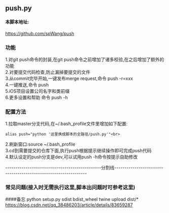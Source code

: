 ## push.py

#### 本脚本地址:
https://github.com/spWang/push

### 功能
1.对git  push命令的封装,在git  push命令之前增加了诸多校验,在之后增加了额外的功能<br>
2.对要提交代码检查,防止漏掉要提交的文件<br>
3.从commit完毕开始,一键发布merge request,命令 push -r=xxx<br>
4.一键推送,命令 push<br>
5.iOS项目设置公司名字和类前缀<br>
6.更多设置和帮助 命令 push -h<br>
 

### 配置方法
1.拉取master分支代码,在~/.bash_profile文件里增加如下配置:<br>
```objc
alias push="python '这里换成脚本的全路径/push.py'"<br>
```
2.刷新窗口:source ~/.bash_profile<br>
3.cd到需要提交的仓库下面,执行push根据提示继续操作即可完成push代码<br>
4.默认设定的push分支是dev,可以试用push -h命令按提示自助修改

-----------------------------------------------分割线----------------------------------------------------------------

### 常见问题(接入时无需执行这里,脚本出问题时可参考这里)

####备忘
python setup.py sdist bdist_wheel
twine upload dist/*
https://blog.csdn.net/qq_38486203/article/details/83659287
